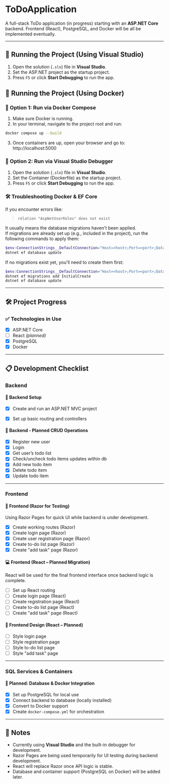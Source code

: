 # ToDoApplication

A full-stack ToDo application (in progress) starting with an **ASP.NET Core** backend. Frontend (React), PostgreSQL, and Docker will be all be implemented eventually.

---

## 🚀 Running the Project (Using Visual Studio)

1. Open the solution (`.sln`) file in **Visual Studio**.
2. Set the ASP.NET project as the startup project.
3. Press `F5` or click **Start Debugging** to run the app.

## 🚀 Running the Project (Using Docker)

### 🔹 Option 1: Run via Docker Compose

1. Make sure Docker is running.
2. In your terminal, navigate to the project root and run:

```bash
docker compose up --build
```

3. Once containers are up, open your browser and go to:
http://localhost:5000

### 🔹 Option 2: Run via Visual Studio Debugger

1. Open the solution (`.sln`) file in **Visual Studio**.
2. Set the Container (Dockerfile) as the startup project.
3. Press `F5` or click **Start Debugging** to run the app.


### 🛠 Troubleshooting Docker & EF Core

If you encounter errors like:

> `relation "AspNetUserRoles" does not exist`

It usually means the database migrations haven't been applied.  
If migrations are already set up (e.g., included in the project), run the following 
commands to apply them:

```powershell
$env:ConnectionStrings__DefaultConnection="Host=<host>;Port=<port>;Database=<database>;Username=<username>;Password=<password>"
dotnet ef database update
```

If no migrations exist yet, you'll need to create them first:

```powershell
$env:ConnectionStrings__DefaultConnection="Host=<host>;Port=<port>;Database=<database>;Username=<username>;Password=<password>"
dotnet ef migrations add InitialCreate
dotnet ef database update
```

---

## 🛠️ Project Progress

### ✅ Technologies in Use
- [X] ASP.NET Core
- [ ] React *(planned)*
- [X] PostgreSQL
- [X] Docker

---

## 📋 Development Checklist

### Backend

#### 🔧 Backend Setup
- [X] Create and run an ASP.NET MVC project
- [X] Set up basic routing and controllers


#### 🔁 Backend - Planned CRUD Operations
  - [X] Register new user
  - [X] Login
  - [X] Get user’s todo list
  - [X] Check/uncheck todo items updates within db
  - [X] Add new todo item
  - [X] Delete todo item
  - [X] Update todo item

---

### Frontend

#### 🧪 Frontend (Razor for Testing)
Using Razor Pages for quick UI while backend is under development.

- [X] Create working routes (Razor)
- [X] Create login page (Razor)
- [X] Create user registration page (Razor)
- [X] Create to-do list page (Razor)
- [X] Create "add task" page (Razor)

#### 💻 Frontend (React – Planned Migration)
React will be used for the final frontend interface once backend logic is complete.
- [ ] Set up React routing
- [ ] Create login page (React)
- [ ] Create registration page (React)
- [ ] Create to-do list page (React)
- [ ] Create "add task" page (React)

#### 🎨 Frontend Design (React – Planned)
- [ ] Style login page
- [ ] Style registration page
- [ ] Style to-do list page
- [ ] Style "add task" page

---

### SQL Services & Containers

#### 🧱 Planned: Database & Docker Integration
- [X] Set up PostgreSQL for local use
- [X] Connect backend to database (locally installed)
- [X] Convert to Docker support
- [X] Create `docker-compose.yml` for orchestration

---

## 📝 Notes
- Currently using **Visual Studio** and the built-in debugger for development.
- Razor Pages are being used temporarily for UI testing during backend development.
- React will replace Razor once API logic is stable.
- Database and container support (PostgreSQL on Docker) will be added later.

